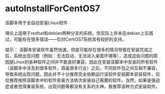 # autoInstallForCentOS7
该脚本用于全自动安装Linux软件

理论上适用于redhat和debian两种分支的系统，但实际上并未在debian上实践过，可能存在很多错误——仅对CentOS7系统具有较好的支持。

提示：
该脚本安装软件虽然快速，但是可能存在很多的情况导致在安装完成之后，系统出现问题（例如：无法启动、无法进入桌面环境等），造成这些问题的原因是Linux的各种软件之间并不能良好兼容，因此在安装该脚本中安装的所有软件（该脚本中涉及到很多软件，涵盖很多行业）之后，不同软件包之间互相不兼容，导致系统出现问题。因此并不十分推荐完全依赖运行该软件安装脚本安装软件，仅仅推荐按照该脚本中的软件安装方法依次安装自己需要的软件。当然，如果是强迫症或者觉得重装系统、出现问题等都没有关系的大神，我推荐该种方式安装软件。
